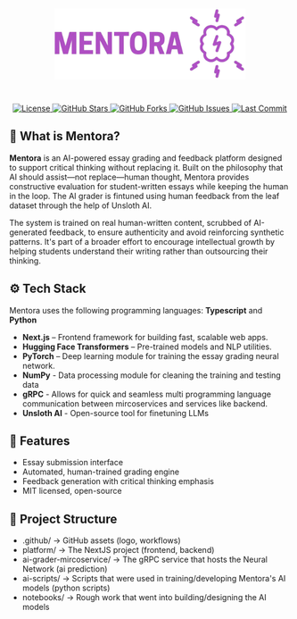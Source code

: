 ﻿<h1 align="center">
    <picture>
        <img width="343" src=".github/logo.png" alt="Logo">
    </picture>
</h1>

<p align="center">
    <br>
    <a href="https://opensource.org/licenses/MIT">
        <img src="https://img.shields.io/badge/license-MIT-blue.svg" alt="License" />
    </a>
    <a href="https://github.com/YakshithK/mentora/stargazers">
        <img src="https://img.shields.io/github/stars/YakshithK/mentora?style=social" alt="GitHub Stars" />
    </a>
    <a href="https://github.com/YakshithK/mentora/network/members">
        <img src="https://img.shields.io/github/forks/YakshithK/mentora?style=social" alt="GitHub Forks" />
    </a>
    <a href="https://github.com/YakshithK/mentora/issues">
        <img src="https://img.shields.io/github/issues/YakshithK/mentora" alt="GitHub Issues" />
    </a>
    <a href="https://github.com/YakshithK/mentora/commits/main">
        <img src="https://img.shields.io/github/last-commit/YakshithK/mentora" alt="Last Commit" />
    </a>
</p>

## 🧠 What is Mentora?

**Mentora** is an AI-powered essay grading and feedback platform designed to support critical thinking without replacing it. Built on the philosophy that AI should assist—not replace—human thought, Mentora provides constructive evaluation for student-written essays while keeping the human in the loop. The AI grader is fintuned using human feedback from the leaf dataset through the help of Unsloth AI. 

The system is trained on real human-written content, scrubbed of AI-generated feedback, to ensure authenticity and avoid reinforcing synthetic patterns. It's part of a broader effort to encourage intellectual growth by helping students understand their writing rather than outsourcing their thinking.

## ⚙️ Tech Stack

Mentora uses the following programming languages: **Typescript** and **Python**

- **Next.js** – Frontend framework for building fast, scalable web apps.
- **Hugging Face Transformers** – Pre-trained models and NLP utilities.
- **PyTorch** – Deep learning module for training the essay grading neural network.
- **NumPy** - Data processing module for cleaning the training and testing data
- **gRPC** - Allows for quick and seamless multi programming language communication between mircoservices and services like backend.
- **Unsloth AI** - Open-source tool for finetuning LLMs

## 🚀 Features

- Essay submission interface
- Automated, human-trained grading engine
- Feedback generation with critical thinking emphasis
- MIT licensed, open-source


## 📂 Project Structure

- .github/  → GitHub assets (logo, workflows)
- platform/ → The NextJS project (frontend, backend)
- ai-grader-mircoservice/  → The gRPC service that hosts the Neural Network (ai prediction)
- ai-scripts/ → Scripts that were used in training/developing Mentora's AI models (python scripts)
- notebooks/ → Rough work that went into building/designing the AI models 
